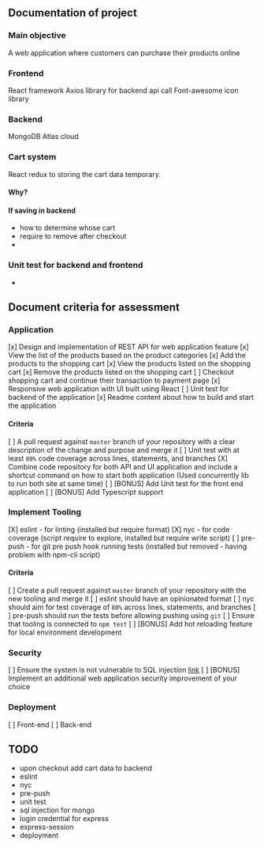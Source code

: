 ## Documentation of project

### Main objective
A web application where customers can purchase their products online

### Frontend
React framework
Axios library for backend api call
Font-awesome icon library

### Backend
MongoDB Atlas cloud

### Cart system
React redux to storing the cart data temporary.
#### Why?
#### If saving in backend
- how to determine whose cart
- require to remove after checkout
- 

### Unit test for backend and frontend
- 

## Document criteria for assessment
### Application
[x] Design and implementation of REST API for web application feature
[x] View the list of the products based on the product categories
[x] Add the products to the shopping cart
[x] View the products listed on the shopping cart
[x] Remove the products listed on the shopping cart
[ ] Checkout shopping cart and continue their transaction to payment page
[x] Responsive web application with UI built using React
[ ] Unit test for backend of the application
[x] Readme content about how to build and start the application
#### Criteria
[ ] A pull request against `master` branch of your repository with a clear description of the change
and purpose and merge it
[ ] Unit test with at least `80%` code coverage across lines, statements, and branches
[X] Combine code repository for both API and UI application and include a shortcut command on how
to start both application (Used concurrently lib to run both site at same time)
[ ] [BONUS] Add Unit test for the front end application
[ ] [BONUS] Add Typescript support

### Implement Tooling
[X] eslint - for linting (installed but require format)
[X] nyc - for code coverage (script require to explore, installed but require write script)
[ ] pre-push - for git pre push hook running tests (installed but removed - having problem with npm-cli script)
#### Criteria
[ ] Create a pull request against `master` branch of your repository with the new tooling and merge it
[ ] eslint should have an opinionated format
[ ] nyc should aim for test coverage of `80%` across lines, statements, and branches
[ ] pre-push should run the tests before allowing pushing using `git`
[ ] Ensure that tooling is connected to `npm test`
[ ] [BONUS] Add hot reloading feature for local environment development

### Security
[ ] Ensure the system is not vulnerable to SQL injection [link](https://www.owasp.org/index.php/SQL_Injection)
[ ] [BONUS] Implement an additional web application security improvement of your choice

### Deployment
[ ] Front-end
[ ] Back-end


## TODO
- upon checkout add cart data to backend
- eslint
- nyc
- pre-push
- unit test
- sql injection for mongo
- login credential for express
- express-session
- deployment
